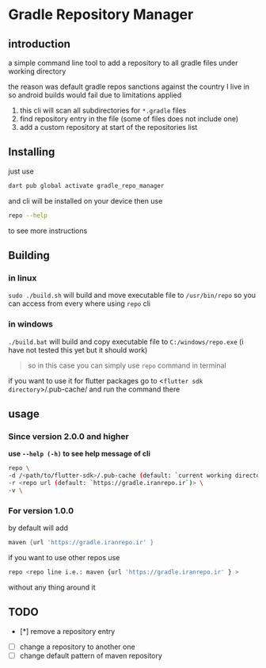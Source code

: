 # Gradle Repository Manager

## introduction

a simple command line tool to add a repository to all gradle files under working directory

the reason was default gradle repos sanctions against the country I live in so android
builds would fail due to limitations applied

1. this cli will scan all subdirectories for `*.gradle` files
2. find repository entry in the file (some of files does not include one)
3. add a custom repository at start of the repositories list

## Installing

just use

```bash
dart pub global activate gradle_repo_manager
```

and cli will be installed on your device
then use

```bash
repo --help
```

to see more instructions

## Building

### in linux

`sudo ./build.sh` will build and
move executable file to `/usr/bin/repo`
so you can access from every where using `repo` cli

### in windows

`./build.bat` will build and
copy executable file to `C:/windows/repo.exe`
(i have not tested this yet but it should work)

>so in this case you can simply use `repo` command in terminal

if you want to use it for flutter packages go to
<`flutter sdk directory`>/.pub-cache/
and run the command there

## usage

### Since version 2.0.0 and higher

**use `--help (-h)` to see help message of cli**

```bash
repo \
-d /<path/to/flutter-sdk>/.pub-cache (default: `current working directory`) \
-r <repo url (default: `https://gradle.iranrepo.ir`)> \
-v \
```

### For version 1.0.0

by default will add

```gradle
maven {url 'https://gradle.iranrepo.ir' }
```

if you want to use other repos use

```bash
repo <repo line i.e.: maven {url 'https://gradle.iranrepo.ir' } >
```

without any thing around it

## TODO

- [*] remove a repository entry
- [ ] change a repository to another one
- [ ] change default pattern of maven repository
